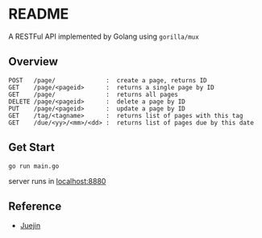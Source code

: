 # README

A RESTFul API implemented by Golang using `gorilla/mux`

## Overview
```
POST   /page/              :  create a page, returns ID
GET    /page/<pageid>      :  returns a single page by ID
GET    /page/              :  returns all pages
DELETE /page/<pageid>      :  delete a page by ID
PUT    /page/<pageid>      :  update a page by ID
GET    /tag/<tagname>      :  returns list of pages with this tag
GET    /due/<yy>/<mm>/<dd> :  returns list of pages due by this date
```

## Get Start

```shell
go run main.go
```

server runs in [localhost:8880](http://localhost:8880)

## Reference
- [Juejin](https://juejin.cn/post/7055661218681323534)
